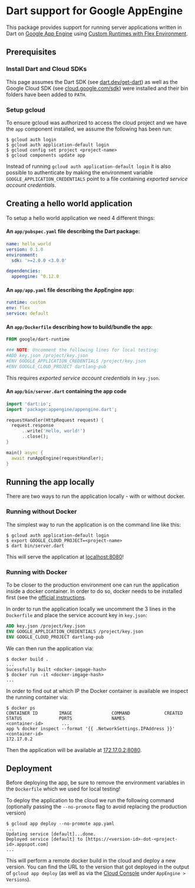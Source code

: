 # Dart support for Google AppEngine

This package provides support for running server applications written in Dart on
[Google App Engine](https://cloud.google.com/appengine/) using
[Custom Runtimes with Flex Environment](https://cloud.google.com/appengine/docs/flexible/custom-runtimes/).


## Prerequisites

### Install Dart and Cloud SDKs

This page assumes the Dart SDK (see
[dart.dev/get-dart](https://dart.dev/get-dart)) as well as the Google
Cloud SDK (see [cloud.google.com/sdk](https://cloud.google.com/sdk/)) were
installed and their bin folders have been added to `PATH`.

### Setup gcloud

To ensure gcloud was authorized to access the cloud project and we have the
`app` component installed, we assume the following has been run:
```console
$ gcloud auth login
$ gcloud auth application-default login
$ gcloud config set project <project-name>
$ gcloud components update app
```

Instead of running `gcloud auth application-default login` it is also possible
to authenticate by making the environment variable
`GOOGLE_APPLICATION_CREDENTIALS` point to a file containing
_exported service account credentials_.

## Creating a hello world application

To setup a hello world application we need 4 different things:

#### An `app/pubspec.yaml` file describing the Dart package:
```yaml
name: hello_world
version: 0.1.0
environment:
  sdk: '>=2.0.0 <3.0.0'

dependencies:
  appengine: ^0.12.0
```
#### An `app/app.yaml` file describing the AppEngine app:
```yaml
runtime: custom
env: flex
service: default
```
#### An `app/Dockerfile` describing how to build/bundle the app:
```Dockerfile
FROM google/dart-runtime

### NOTE: Uncomment the following lines for local testing:
#ADD key.json /project/key.json
#ENV GOOGLE_APPLICATION_CREDENTIALS /project/key.json
#ENV GOOGLE_CLOUD_PROJECT dartlang-pub
```

This requires _exported service account credentials_ in `key.json`.

#### An `app/bin/server.dart` containing the app code
```dart
import 'dart:io';
import 'package:appengine/appengine.dart';

requestHandler(HttpRequest request) {
  request.response
      ..write('Hello, world!')
      ..close();
}

main() async {
  await runAppEngine(requestHandler);
}
```

## Running the app locally

There are two ways to run the application locally - with or without docker.

### Running without Docker

The simplest way to run the application is on the command line like this:
```console
$ gcloud auth application-default login
$ export GOOGLE_CLOUD_PROJECT=<project-name>
$ dart bin/server.dart
```

This will serve the application at [localhost:8080](http://localhost:8080)!

### Running with Docker

To be closer to the production environment one can run the application inside a
docker container. In order to do so, docker needs to be installed first (see the
[official instructions](https://docs.docker.com/engine/installation/).

In order to run the application locally we uncomment the 3 lines in the
`Dockerfile` and place the service account key in `key.json`:
```Dockerfile
ADD key.json /project/key.json
ENV GOOGLE_APPLICATION_CREDENTIALS /project/key.json
ENV GOOGLE_CLOUD_PROJECT dartlang-pub
```

We can then run the application via:
```console
$ docker build .
...
Sucessfully built <docker-imgage-hash>
$ docker run -it <docker-imgage-hash>
...
```

In order to find out at which IP the Docker container is available we inspect
the running container via:
```console
$ docker ps
CONTAINER ID        IMAGE               COMMAND             CREATED             STATUS              PORTS               NAMES
<container-id>       ...
app % docker inspect --format '{{ .NetworkSettings.IPAddress }}' <container-id>
172.17.0.2
```

Then the application will be available at [172.17.0.2:8080](http://172.17.0.2:8080).

## Deployment

Before deploying the app, be sure to remove the environment variables in the
`Dockerfile` which we used for local testing!

To deploy the application to the cloud we run the following command (optionally
passing the `--no-promote` flag to avoid replacing the production version)

```console
$ gcloud app deploy --no-promote app.yaml
...
Updating service [default]...done.
Deployed service [default] to [https://<version-id>-dot-<project-id>.appspot.com]
...
```

This will perform a remote docker build in the cloud and deploy a new version.
You can find the URL to the version that got deployed
in the output of `gcloud app deploy` (as well as via the
[Cloud Console](https://console.cloud.google.com) under `AppEngine > Versions`).

